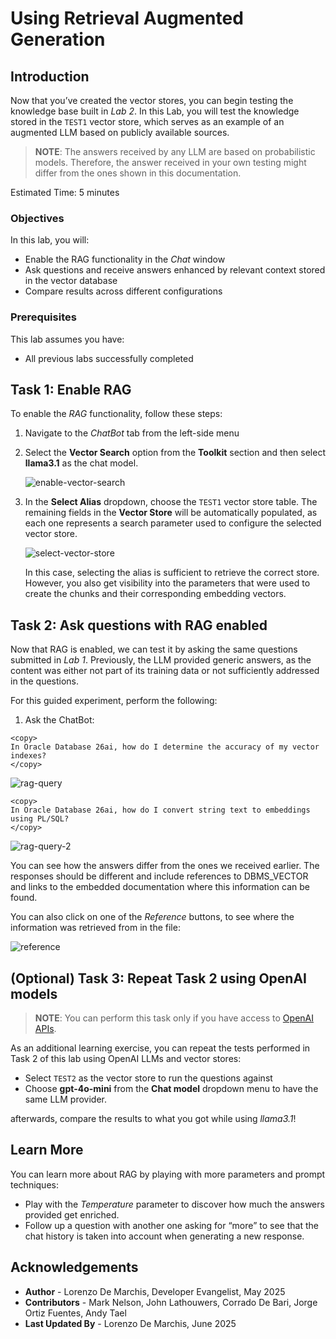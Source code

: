 # Using Retrieval Augmented Generation

## Introduction

Now that you’ve created the vector stores, you can begin testing the knowledge base built in *Lab 2*. In this Lab, you will test the knowledge stored in the `TEST1` vector store, which serves as an example of an augmented LLM based on publicly available sources.

> **NOTE**: The answers received by any LLM are based on probabilistic models. Therefore, the answer received in your own testing might differ from the ones shown in this documentation.

Estimated Time: 5 minutes

### Objectives

In this lab, you will:

* Enable the RAG functionality in the *Chat* window
* Ask questions and receive answers enhanced by relevant context stored in the vector database
* Compare results across different configurations

### Prerequisites

This lab assumes you have:

* All previous labs successfully completed

## Task 1: Enable RAG

To enable the *RAG* functionality, follow these steps:

1. Navigate to the *ChatBot* tab from the left-side menu

2. Select the **Vector Search** option from the **Toolkit** section and then select **llama3.1** as the chat model.

    ![enable-vector-search](./images/enable-vector-search.png)

3. In the **Select Alias** dropdown, choose the `TEST1` vector store table. The remaining fields in the **Vector Store** will be automatically populated, as each one represents a search parameter used to configure the selected vector store.

    ![select-vector-store](./images/select-vector-store.png)

    In this case, selecting the alias is sufficient to retrieve the correct store. However, you also get visibility into the parameters that were used to create the chunks and their corresponding embedding vectors.

## Task 2: Ask questions with RAG enabled

Now that RAG is enabled, we can test it by asking the same questions submitted in *Lab 1*. Previously, the LLM provided generic answers, as the content was either not part of its training data or not sufficiently addressed in the questions.

For this guided experiment, perform the following:

1. Ask the ChatBot:

```text
<copy>
In Oracle Database 26ai, how do I determine the accuracy of my vector indexes?
</copy>
```

![rag-query](images/rag-query.png)

```text
<copy>
In Oracle Database 26ai, how do I convert string text to embeddings using PL/SQL?
</copy>
```

![rag-query-2](images/rag-query-2.png)

You can see how the answers differ from the ones we received earlier. The responses should be different and include references to DBMS_VECTOR and links to the embedded documentation where this information can be found.

You can also click on one of the *Reference* buttons, to see where the information was retrieved from in the file:

![reference](images/reference.png)

## (Optional) Task 3: Repeat Task 2 using OpenAI models

> **NOTE**: You can perform this task only if you have access to [OpenAI APIs](https://platform.openai.com/settings/organization/api-keys).

As an additional learning exercise, you can repeat the tests performed in Task 2 of this lab using OpenAI LLMs and vector stores:

* Select `TEST2` as the vector store to run the questions against
* Choose **gpt-4o-mini** from the **Chat model** dropdown menu to have the same LLM provider.

afterwards, compare the results to what you got while using *llama3.1*!

## Learn More

You can learn more about RAG by playing with more parameters and prompt techniques:

* Play with the *Temperature* parameter to discover how much the answers provided get enriched.
* Follow up a question with another one asking for “more” to see that the chat history is taken into account when generating a new response.

## Acknowledgements

* **Author** - Lorenzo De Marchis, Developer Evangelist, May 2025
* **Contributors** - Mark Nelson, John Lathouwers, Corrado De Bari, Jorge Ortiz Fuentes, Andy Tael
* **Last Updated By** - Lorenzo De Marchis, June 2025
